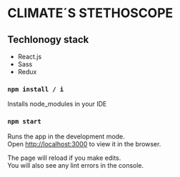 # CLIMATE´S STETHOSCOPE

## Techlonogy stack

- React.js
- Sass
- Redux 

### `npm install / i`

Installs node_modules in your IDE 

### `npm start`

Runs the app in the development mode.<br />
Open [http://localhost:3000](http://localhost:3000) to view it in the browser.

The page will reload if you make edits.<br />
You will also see any lint errors in the console.




